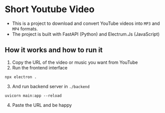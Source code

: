 # Short Youtube Video

- This is a project to download and convert YouTube videos into `MP3` and `MP4` formats.
- The project is built with FastAPI (Python) and Electrum.Js (JavaScript)

## How it works and how to run it
1. Copy the URL of the video or music you want from YouTube
2. Run the frontend interface
```shell
npx electron . 
```
3. And run backend server in `./backend`
```shell
uvicorn main:app --reload
```
4. Paste the URL and be happy 